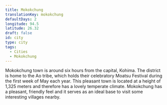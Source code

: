 ```yaml
---
title: Mokokchung
translationKey: mokokchung
defaultDays: 2
longitude: 94.5
latitude: 26.32
draft: false
id: city
type: city
tags:
  - Cities
  - Mokokchung
---
```

Mokokchung town is around six hours from the capital, Kohima. The district is home to the Ao tribe, which holds their celebratory Moatsu Festival during the first week of May each year. This pleasant town is located at a height of 1,325 meters and therefore has a lovely temperate climate. Mokokchung has a pleasant, friendly feel and it serves as an ideal base to visit some interesting villages nearby.